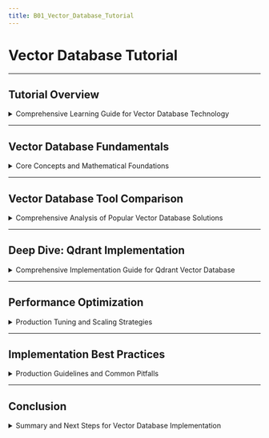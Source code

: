 ```yaml
---
title: B01_Vector_Database_Tutorial
---
```


# Vector Database Tutorial

---

## Tutorial Overview

<details>
<summary>Comprehensive Learning Guide for Vector Database Technology</summary>

---

- **Purpose**: Create comprehensive tutorial for vector database technology suitable for self-study and team knowledge sharing.  
- **Scope**: Definitions, common tools, detailed tool analysis, and practical implementation guidance.  
- **Target audience**: Data engineers, ML engineers, and technical teams requiring vector search capabilities.  
- **Key outcomes**: Understanding of vector databases, tool selection criteria, and implementation best practices.  

#### Learning Objectives

- **Conceptual understanding**: Master vector database fundamentals and use cases.  
- **Tool evaluation**: Compare popular vector database options and their strengths.  
- **Practical skills**: Implement vector search solutions using selected tools.  
- **Performance optimization**: Apply best practices for scaling and efficiency.  

---

#### Tutorial Structure

- **Foundation concepts**: Vector embeddings, similarity search, and indexing algorithms.  
- **Tool comparison**: Analysis of `10+` popular vector database solutions.  
- **Deep dive implementation**: Detailed examination of one selected tool with code examples.  
- **Performance tuning**: Optimization strategies and production considerations.  

---

</details>

---

## Vector Database Fundamentals

<details>
<summary>Core Concepts and Mathematical Foundations</summary>

---

- **Vector embeddings**: High-dimensional numerical representations of data (text, images, audio).  
- **Similarity search**: Finding vectors closest to a query vector using distance metrics.  
- **Distance metrics**: Cosine similarity, Euclidean distance, dot product for measuring vector proximity.  
- **Indexing algorithms**: HNSW, IVF, LSH for efficient approximate nearest neighbor search.  

#### Mathematical Foundations

- **Vector space model**: Data represented as points in high-dimensional space (`100-4096` dimensions typical).  
- **Cosine similarity calculation**:
  ```python
  import numpy as np
  
  def cosine_similarity(vector_a, vector_b):
      dot_product = np.dot(vector_a, vector_b)
      norm_a = np.linalg.norm(vector_a)
      norm_b = np.linalg.norm(vector_b)
      return dot_product / (norm_a * norm_b)
  
  # Example usage
  vec1 = np.array([0.1, 0.3, 0.5, 0.7])
  vec2 = np.array([0.2, 0.4, 0.6, 0.8])
  similarity = cosine_similarity(vec1, vec2)
  print(f"Cosine similarity: {similarity:.4f}")
  ```

- **Euclidean distance**: `sqrt(sum((a_i - b_i)^2))` for measuring direct distance between vectors.  
- **Dimensionality challenges**: Curse of dimensionality affecting search performance at scale.  

---

#### Use Cases and Applications

- **Semantic search**: Finding documents similar in meaning rather than exact keyword matches.  
- **Recommendation systems**: Suggesting items based on user behavior and item similarity.  
- **Image recognition**: Searching for visually similar images using CNN-generated embeddings.  
- **Anomaly detection**: Identifying outliers by measuring distance from normal patterns.  
- **RAG systems**: Retrieval-Augmented Generation for LLM knowledge enhancement.  

---

</details>

---

## Vector Database Tool Comparison

<details>
<summary>Comprehensive Analysis of Popular Vector Database Solutions</summary>

---

- **Open source solutions**: Chroma, Weaviate, Qdrant, Milvus for self-hosted deployments.  
- **Cloud-managed services**: Pinecone, Zilliz Cloud, Amazon OpenSearch for scalable solutions.  
- **Traditional databases**: PostgreSQL pgvector, MongoDB Atlas Search for existing infrastructure.  
- **Specialized engines**: Faiss, Annoy for high-performance research applications.  

#### Detailed Tool Analysis

| Tool | Type | Strengths | Weaknesses | Best Use Case |
|------|------|-----------|------------|---------------|
| **Pinecone** | Cloud SaaS | Fully managed, fast queries, auto-scaling | Vendor lock-in, cost at scale | Production RAG systems |
| **Chroma** | Open Source | Simple API, good documentation, embeddings support | Limited scale, newer project | Prototyping, small projects |
| **Weaviate** | Open Source | GraphQL API, multiple vectors per object, schema flexibility | Complex setup, resource intensive | Knowledge graphs, complex data |
| **Qdrant** | Open Source | Rust performance, payload filtering, clustering | Smaller ecosystem, learning curve | High-performance applications |
| **Milvus** | Open Source | Massive scale, multiple index types, distributed | Complex deployment, resource heavy | Enterprise scale deployments |
| **pgvector** | Extension | PostgreSQL integration, familiar SQL, ACID compliance | Performance limits, fewer features | Existing PostgreSQL workflows |

---

#### Selection Criteria Matrix

- **Scale requirements**:
  - Small (`<1M vectors`): Chroma, pgvector, SQLite-vss
  - Medium (`1M-100M vectors`): Qdrant, Weaviate, single-node Milvus
  - Large (`>100M vectors`): Pinecone, distributed Milvus, Zilliz Cloud

- **Infrastructure preferences**:
  - **Self-hosted**: Milvus, Qdrant, Weaviate, Chroma
  - **Cloud-managed**: Pinecone, Zilliz Cloud, Azure Cognitive Search
  - **Hybrid**: Weaviate Cloud, self-hosted with cloud backup

- **Integration complexity**:
  - **Simple**: Chroma, Pinecone (REST APIs)
  - **Moderate**: Qdrant, pgvector (SQL knowledge helpful)
  - **Complex**: Milvus (distributed setup), Weaviate (GraphQL)

---

</details>

---

## Deep Dive: Qdrant Implementation

<details>
<summary>Comprehensive Implementation Guide for Qdrant Vector Database</summary>

---

- **Selection rationale**: Qdrant chosen for balance of performance, features, and operational simplicity.  
- **Key features**: Rust-based performance, payload filtering, horizontal scaling, REST API.  
- **Deployment options**: Docker container, Kubernetes, cloud instances, Qdrant Cloud.  
- **Use case focus**: Building a semantic search system for technical documentation.  

#### Installation and Setup

- **Docker deployment**:
  ```bash
  # Pull and run Qdrant container
  docker pull qdrant/qdrant
  docker run -p 6333:6333 -p 6334:6334 qdrant/qdrant
  
  # With persistent storage
  docker run -p 6333:6333 -p 6334:6334 \
    -v $(pwd)/qdrant_storage:/qdrant/storage:z \
    qdrant/qdrant
  ```

- **Python client installation**:
  ```bash
  pip install qdrant-client sentence-transformers
  ```

- **Basic client setup**:
  ```python
  from qdrant_client import QdrantClient
  from qdrant_client.http import models
  
  # Connect to Qdrant instance
  client = QdrantClient("localhost", port=6333)
  
  # Verify connection
  print(client.get_collections())
  ```

---

#### Collection Creation and Configuration

- **Collection setup with optimized parameters**:
  ```python
  from qdrant_client.http import models
  
  # Create collection for document embeddings
  client.create_collection(
      collection_name="tech_docs",
      vectors_config=models.VectorParams(
          size=384,  # sentence-transformers/all-MiniLM-L6-v2 dimension
          distance=models.Distance.COSINE
      ),
      optimizers_config=models.OptimizersConfig(
          default_segment_number=2,
          max_segment_size=20000,
          memmap_threshold=20000,
          indexing_threshold=20000,
          flush_interval_sec=5,
          max_optimization_threads=2
      ),
      hnsw_config=models.HnswConfig(
          m=16,  # Number of bi-directional links for every new element
          ef_construct=100,  # Size of the dynamic candidate list
          full_scan_threshold=10000,  # Threshold for switching to brute-force search
          max_indexing_threads=2  # Number of parallel threads for indexing
      )
  )
  ```

- **Index configuration explanation**:
  - **HNSW parameters**: Hierarchical Navigable Small World algorithm for efficient ANN search
  - **M value**: Higher values improve recall but increase memory usage (`16` optimal for most cases)
  - **ef_construct**: Construction time vs accuracy tradeoff (`100-200` typical range)
  - **Distance metric**: Cosine similarity best for normalized embeddings

---

#### Data Ingestion Pipeline

- **Document preprocessing and embedding generation**:
  ```python
  from sentence_transformers import SentenceTransformer
  import uuid
  from typing import List, Dict
  
  # Initialize embedding model
  model = SentenceTransformer('sentence-transformers/all-MiniLM-L6-v2')
  
  def process_documents(documents: List[Dict]) -> List[Dict]:
      """
      Process documents and generate embeddings
      
      Args:
          documents: List of dicts with 'title', 'content', 'metadata'
      
      Returns:
          List of processed documents with embeddings
      """
      processed_docs = []
      
      for doc in documents:
          # Combine title and content for embedding
          text_to_embed = f"{doc['title']} {doc['content']}"
          
          # Generate embedding
          embedding = model.encode(text_to_embed).tolist()
          
          # Prepare document for insertion
          processed_doc = {
              "id": str(uuid.uuid4()),
              "vector": embedding,
              "payload": {
                  "title": doc["title"],
                  "content": doc["content"],
                  "url": doc.get("url", ""),
                  "category": doc.get("category", "general"),
                  "timestamp": doc.get("timestamp", ""),
                  "word_count": len(doc["content"].split())
              }
          }
          processed_docs.append(processed_doc)
      
      return processed_docs
  
  # Example document processing
  sample_docs = [
      {
          "title": "Vector Database Introduction",
          "content": "Vector databases store high-dimensional vectors...",
          "category": "tutorial",
          "url": "/docs/vector-intro"
      },
      {
          "title": "Qdrant Setup Guide",
          "content": "Qdrant is a vector similarity search engine...",
          "category": "implementation",
          "url": "/docs/qdrant-setup"
      }
  ]
  
  processed_documents = process_documents(sample_docs)
  ```

- **Batch insertion with error handling**:
  ```python
  from qdrant_client.http import models
  
  def insert_documents_batch(client, collection_name: str, documents: List[Dict], batch_size: int = 100):
      """
      Insert documents in batches with error handling
      """
      total_docs = len(documents)
      successful_inserts = 0
      
      for i in range(0, total_docs, batch_size):
          batch = documents[i:i + batch_size]
          
          try:
              # Prepare points for insertion
              points = [
                  models.PointStruct(
                      id=doc["id"],
                      vector=doc["vector"],
                      payload=doc["payload"]
                  ) for doc in batch
              ]
              
              # Insert batch
              operation_info = client.upsert(
                  collection_name=collection_name,
                  wait=True,
                  points=points
              )
              
              successful_inserts += len(batch)
              print(f"Inserted batch {i//batch_size + 1}: {len(batch)} documents")
              
          except Exception as e:
              print(f"Error inserting batch {i//batch_size + 1}: {str(e)}")
              continue
      
      print(f"Total successful inserts: {successful_inserts}/{total_docs}")
      return successful_inserts
  
  # Insert processed documents
  insert_documents_batch(client, "tech_docs", processed_documents)
  ```

---

#### Advanced Search Implementation

- **Semantic search with filtering**:
  ```python
  def semantic_search(
      query: str, 
      collection_name: str = "tech_docs",
      limit: int = 10,
      score_threshold: float = 0.7,
      category_filter: str = None
  ) -> List[Dict]:
      """
      Perform semantic search with optional filtering
      
      Args:
          query: Search query text
          collection_name: Qdrant collection name
          limit: Maximum number of results
          score_threshold: Minimum similarity score
          category_filter: Optional category filter
      
      Returns:
          List of search results with scores
      """
      # Generate query embedding
      query_embedding = model.encode(query).tolist()
      
      # Build filter conditions
      must_conditions = []
      if category_filter:
          must_conditions.append(
              models.FieldCondition(
                  key="category",
                  match=models.MatchValue(value=category_filter)
              )
          )
      
      # Add minimum word count filter (avoid very short documents)
      must_conditions.append(
          models.FieldCondition(
              key="word_count",
              range=models.Range(gte=10)
          )
      )
      
      search_filter = models.Filter(must=must_conditions) if must_conditions else None
      
      # Perform search
      search_results = client.search(
          collection_name=collection_name,
          query_vector=query_embedding,
          query_filter=search_filter,
          limit=limit,
          score_threshold=score_threshold,
          with_payload=True,
          with_vectors=False
      )
      
      # Format results
      formatted_results = []
      for result in search_results:
          formatted_results.append({
              "id": result.id,
              "score": result.score,
              "title": result.payload["title"],
              "content": result.payload["content"][:200] + "...",
              "category": result.payload["category"],
              "url": result.payload.get("url", "")
          })
      
      return formatted_results
  
  # Example searches
  results = semantic_search("How to set up vector database?", limit=5)
  for result in results:
      print(f"Score: {result['score']:.3f} - {result['title']}")
  
  # Category-filtered search
  tutorial_results = semantic_search(
      "vector similarity search", 
      category_filter="tutorial", 
      limit=3
  )
  ```

- **Hybrid search combining vector and text matching**:
  ```python
  def hybrid_search(
      query: str,
      text_fields: List[str] = ["title", "content"],
      vector_weight: float = 0.7,
      text_weight: float = 0.3,
      limit: int = 10
  ) -> List[Dict]:
      """
      Combine vector similarity with text matching for better results
      """
      # Vector search
      vector_results = semantic_search(query, limit=limit*2)
      
      # Text-based search using payload matching
      text_conditions = []
      for field in text_fields:
          text_conditions.append(
              models.FieldCondition(
                  key=field,
                  match=models.MatchText(text=query)
              )
          )
      
      text_filter = models.Filter(should=text_conditions)
      
      text_results = client.scroll(
          collection_name="tech_docs",
          scroll_filter=text_filter,
          limit=limit*2,
          with_payload=True,
          with_vectors=False
      )[0]  # scroll returns (points, next_page_offset)
      
      # Combine and rerank results
      combined_scores = {}
      
      # Add vector scores
      for result in vector_results:
          combined_scores[result["id"]] = {
              "vector_score": result["score"] * vector_weight,
              "text_score": 0,
              "data": result
          }
      
      # Add text scores (simple keyword matching)
      query_terms = query.lower().split()
      for point in text_results:
          point_id = point.id
          text_content = (
              point.payload.get("title", "") + " " + 
              point.payload.get("content", "")
          ).lower()
          
          # Simple term frequency scoring
          text_score = sum(text_content.count(term) for term in query_terms)
          text_score = min(text_score / len(query_terms), 1.0)  # Normalize
          
          if point_id in combined_scores:
              combined_scores[point_id]["text_score"] = text_score * text_weight
          else:
              combined_scores[point_id] = {
                  "vector_score": 0,
                  "text_score": text_score * text_weight,
                  "data": {
                      "id": point_id,
                      "title": point.payload["title"],
                      "content": point.payload["content"][:200] + "...",
                      "category": point.payload["category"]
                  }
              }
      
      # Calculate final scores and sort
      final_results = []
      for point_id, scores in combined_scores.items():
          final_score = scores["vector_score"] + scores["text_score"]
          result_data = scores["data"]
          result_data["final_score"] = final_score
          result_data["vector_score"] = scores["vector_score"]
          result_data["text_score"] = scores["text_score"]
          final_results.append(result_data)
      
      # Sort by final score and return top results
      final_results.sort(key=lambda x: x["final_score"], reverse=True)
      return final_results[:limit]
  ```

---

</details>

---

## Performance Optimization

<details>
<summary>Production Tuning and Scaling Strategies</summary>

---

- **Index optimization**: Tuning HNSW parameters for optimal speed-accuracy tradeoff.  
- **Memory management**: Configuring segment sizes and memmap thresholds for efficient RAM usage.  
- **Query optimization**: Batch processing, connection pooling, and caching strategies.  
- **Monitoring setup**: Metrics collection for performance tracking and capacity planning.  

#### HNSW Parameter Tuning

- **M parameter optimization**:
  ```python
  # Test different M values for your dataset
  test_configs = [
      {"m": 8, "ef_construct": 100},   # Lower memory, faster indexing
      {"m": 16, "ef_construct": 100},  # Balanced (recommended)
      {"m": 32, "ef_construct": 200},  # Higher accuracy, more memory
      {"m": 64, "ef_construct": 400}   # Maximum accuracy
  ]
  
  for config in test_configs:
      # Create test collection
      test_collection = f"test_m_{config['m']}"
      client.create_collection(
          collection_name=test_collection,
          vectors_config=models.VectorParams(size=384, distance=models.Distance.COSINE),
          hnsw_config=models.HnswConfig(
              m=config["m"],
              ef_construct=config["ef_construct"]
          )
      )
      
      # Measure indexing time and memory usage
      start_time = time.time()
      insert_documents_batch(client, test_collection, processed_documents)
      indexing_time = time.time() - start_time
      
      # Measure search performance
      search_times = []
      for _ in range(100):
          start_search = time.time()
          semantic_search("vector database tutorial", collection_name=test_collection)
          search_times.append(time.time() - start_search)
      
      avg_search_time = sum(search_times) / len(search_times)
      
      print(f"M={config['m']}: Indexing={indexing_time:.2f}s, "
            f"Search={avg_search_time*1000:.2f}ms")
  ```

- **Memory optimization configuration**:
  ```python
  # Production-optimized collection configuration
  client.create_collection(
      collection_name="production_docs",
      vectors_config=models.VectorParams(
          size=384,
          distance=models.Distance.COSINE
      ),
      optimizers_config=models.OptimizersConfig(
          # Segment configuration for memory efficiency
          default_segment_number=4,          # More segments = better parallelization
          max_segment_size=50000,            # Larger segments = better compression
          memmap_threshold=50000,            # Use memory mapping for large segments
          indexing_threshold=50000,          # Build index after this many vectors
          flush_interval_sec=30,             # Balance between durability and performance
          max_optimization_threads=4        # Use available CPU cores
      ),
      hnsw_config=models.HnswConfig(
          m=16,                              # Balanced accuracy/memory
          ef_construct=200,                  # Higher for better index quality
          full_scan_threshold=1000,          # Switch to brute force for small result sets
          max_indexing_threads=4             # Parallel index construction
      )
  )
  ```

---

#### Scaling and Performance Monitoring

- **Connection pooling and batch optimization**:
  ```python
  import asyncio
  from qdrant_client import AsyncQdrantClient
  from typing import List
  
  class QdrantManager:
      def __init__(self, host: str = "localhost", port: int = 6333, pool_size: int = 10):
          self.client = AsyncQdrantClient(host=host, port=port)
          self.semaphore = asyncio.Semaphore(pool_size)
      
      async def batch_search(self, queries: List[str], collection_name: str) -> List[List[Dict]]:
          """
          Process multiple search queries concurrently
          """
          async def search_single(query: str):
              async with self.semaphore:
                  query_embedding = model.encode(query).tolist()
                  results = await self.client.search(
                      collection_name=collection_name,
                      query_vector=query_embedding,
                      limit=10,
                      with_payload=True
                  )
                  return [{"id": r.id, "score": r.score, "payload": r.payload} for r in results]
          
          # Execute all searches concurrently
          tasks = [search_single(query) for query in queries]
          results = await asyncio.gather(*tasks)
          return results
      
      async def close(self):
          await self.client.close()
  
  # Usage example
  async def main():
      manager = QdrantManager(pool_size=20)
      
      queries = [
          "vector database setup",
          "similarity search algorithms",
          "HNSW index optimization",
          "embedding generation techniques"
      ]
      
      start_time = time.time()
      results = await manager.batch_search(queries, "tech_docs")
      total_time = time.time() - start_time
      
      print(f"Processed {len(queries)} queries in {total_time:.2f}s")
      print(f"Average time per query: {total_time/len(queries)*1000:.2f}ms")
      
      await manager.close()
  
  # Run async example
  # asyncio.run(main())
  ```

- **Performance monitoring and alerting**:
  ```python
  import psutil
  import time
  from dataclasses import dataclass
  from typing import Dict, List
  
  @dataclass
  class PerformanceMetrics:
      timestamp: float
      memory_usage_mb: float
      cpu_usage_percent: float
      active_connections: int
      avg_search_time_ms: float
      collection_size: int
      index_build_time_s: float
  
  class QdrantMonitor:
      def __init__(self, client: QdrantClient, collection_name: str):
          self.client = client
          self.collection_name = collection_name
          self.metrics_history: List[PerformanceMetrics] = []
      
      def collect_metrics(self) -> PerformanceMetrics:
          """Collect current performance metrics"""
          # System metrics
          memory_usage = psutil.virtual_memory().used / (1024 * 1024)  # MB
          cpu_usage = psutil.cpu_percent(interval=1)
          
          # Qdrant metrics
          collection_info = self.client.get_collection(self.collection_name)
          collection_size = collection_info.points_count
          
          # Measure search performance
          search_times = []
          test_query = model.encode("test performance query").tolist()
          
          for _ in range(10):
              start_time = time.time()
              self.client.search(
                  collection_name=self.collection_name,
                  query_vector=test_query,
                  limit=5
              )
              search_times.append((time.time() - start_time) * 1000)  # Convert to ms
          
          avg_search_time = sum(search_times) / len(search_times)
          
          metrics = PerformanceMetrics(
              timestamp=time.time(),
              memory_usage_mb=memory_usage,
              cpu_usage_percent=cpu_usage,
              active_connections=1,  # Would need actual connection pool monitoring
              avg_search_time_ms=avg_search_time,
              collection_size=collection_size,
              index_build_time_s=0  # Would measure during index rebuilds
          )
          
          self.metrics_history.append(metrics)
          return metrics
      
      def generate_performance_report(self, hours: int = 24) -> Dict:
          """Generate performance summary for specified time period"""
          cutoff_time = time.time() - (hours * 3600)
          recent_metrics = [m for m in self.metrics_history if m.timestamp > cutoff_time]
          
          if not recent_metrics:
              return {"error": "No metrics available for specified period"}
          
          return {
              "period_hours": hours,
              "total_measurements": len(recent_metrics),
              "avg_memory_usage_mb": sum(m.memory_usage_mb for m in recent_metrics) / len(recent_metrics),
              "max_memory_usage_mb": max(m.memory_usage_mb for m in recent_metrics),
              "avg_cpu_usage_percent": sum(m.cpu_usage_percent for m in recent_metrics) / len(recent_metrics),
              "avg_search_time_ms": sum(m.avg_search_time_ms for m in recent_metrics) / len(recent_metrics),
              "max_search_time_ms": max(m.avg_search_time_ms for m in recent_metrics),
              "collection_size": recent_metrics[-1].collection_size
          }
  
  # Example monitoring setup
  monitor = QdrantMonitor(client, "tech_docs")
  current_metrics = monitor.collect_metrics()
  print(f"Current search time: {current_metrics.avg_search_time_ms:.2f}ms")
  print(f"Memory usage: {current_metrics.memory_usage_mb:.1f}MB")
  ```

---

#### Production Deployment Considerations

- **High availability setup**:
  ```yaml
  # docker-compose.yml for HA Qdrant cluster
  version: '3.8'
  services:
    qdrant-node-1:
      image: qdrant/qdrant:latest
      ports:
        - "6333:6333"
        - "6334:6334"
      volumes:
        - ./qdrant_data_1:/qdrant/storage
      environment:
        - QDRANT__CLUSTER__ENABLED=true
        - QDRANT__CLUSTER__P2P__PORT=6335
        - QDRANT__CLUSTER__CONSENSUS__TICK_PERIOD_MS=100
      networks:
        - qdrant-network
    
    qdrant-node-2:
      image: qdrant/qdrant:latest
      ports:
        - "6336:6333"
        - "6337:6334"
      volumes:
        - ./qdrant_data_2:/qdrant/storage
      environment:
        - QDRANT__CLUSTER__ENABLED=true
        - QDRANT__CLUSTER__P2P__PORT=6335
        - QDRANT__CLUSTER__CONSENSUS__TICK_PERIOD_MS=100
      networks:
        - qdrant-network
      depends_on:
        - qdrant-node-1
    
    nginx:
      image: nginx:alpine
      ports:
        - "80:80"
      volumes:
        - ./nginx.conf:/etc/nginx/nginx.conf
      depends_on:
        - qdrant-node-1
        - qdrant-node-2
      networks:
        - qdrant-network
  
  networks:
    qdrant-network:
      driver: bridge
  ```

- **Backup and disaster recovery**:
  ```python
  import shutil
  import os
  from datetime import datetime
  
  def backup_qdrant_collection(
      collection_name: str,
      backup_dir: str = "./backups",
      client: QdrantClient = client
  ):
      """Create full backup of Qdrant collection"""
      timestamp = datetime.now().strftime("%Y%m%d_%H%M%S")
      backup_path = os.path.join(backup_dir, f"{collection_name}_{timestamp}")
      
      try:
          # Create snapshot
          snapshot_info = client.create_snapshot(collection_name)
          
          # Download snapshot
          snapshot_data = client.get_snapshot(collection_name, snapshot_info.name)
          
          # Save to backup directory
          os.makedirs(backup_path, exist_ok=True)
          with open(os.path.join(backup_path, "snapshot.tar"), "wb") as f:
              f.write(snapshot_data)
          
          # Save collection info
          collection_info = client.get_collection(collection_name)
          with open(os.path.join(backup_path, "collection_info.json"), "w") as f:
              import json
              f.write(json.dumps({
                  "name": collection_name,
                  "points_count": collection_info.points_count,
                  "vectors_config": str(collection_info.config.params.vectors),
                  "backup_timestamp": timestamp
              }, indent=2))
          
          print(f"Backup completed: {backup_path}")
          return backup_path
          
      except Exception as e:
          print(f"Backup failed: {str(e)}")
          return None
  
  def restore_qdrant_collection(backup_path: str, new_collection_name: str = None):
      """Restore collection from backup"""
      # Implementation would depend on specific backup format
      # This is a simplified example
      pass
  ```

---

</details>

---

## Implementation Best Practices

<details>
<summary>Production Guidelines and Common Pitfalls</summary>

---

- **Data preparation**: Consistent embedding models, proper text preprocessing, and quality control measures.  
- **Schema design**: Flexible payload structure, efficient filtering fields, and future-proof indexing strategy.  
- **Security considerations**: Access control, API rate limiting, and data encryption requirements.  
- **Testing strategies**: Performance benchmarking, accuracy validation, and load testing procedures.  

#### Data Quality and Preprocessing

- **Text preprocessing pipeline**:
  ```python
  import re
  from typing import Dict, List
  import nltk
  from nltk.corpus import stopwords
  from nltk.tokenize import word_tokenize
  
  # Download required NLTK data
  # nltk.download('punkt')
  # nltk.download('stopwords')
  
  class TextPreprocessor:
      def __init__(self, language: str = 'english'):
          self.stop_words = set(stopwords.words(language))
          self.language = language
      
      def clean_text(self, text: str) -> str:
          """Clean and normalize text for better embeddings"""
          # Remove HTML tags
          text = re.sub(r'<[^>]+>', '', text)
          
          # Remove URLs
          text = re.sub(r'http[s]?://(?:[a-zA-Z]|[0-9]|[$-_@.&+]|[!*\\(\\),]|(?:%[0-9a-fA-F][0-9a-fA-F]))+', '', text)
          
          # Remove special characters but keep spaces and basic punctuation
          text = re.sub(r'[^\w\s\.\,\!\?\-]', '', text)
          
          # Normalize whitespace
          text = re.sub(r'\s+', ' ', text).strip()
          
          # Convert to lowercase
          text = text.lower()
          
          return text
      
      def extract_keywords(self, text: str, max_keywords: int = 10) -> List[str]:
          """Extract important keywords for additional filtering"""
          cleaned_text = self.clean_text(text)
          tokens = word_tokenize(cleaned_text)
          
          # Filter out stop words and short words
          keywords = [
              word for word in tokens 
              if word not in self.stop_words 
              and len(word) > 2 
              and word.isalpha()
          ]
          
          # Simple frequency-based keyword extraction
          from collections import Counter
          keyword_freq = Counter(keywords)
          
          return [word for word, freq in keyword_freq.most_common(max_keywords)]
      
      def prepare_document(self, doc: Dict) -> Dict:
          """Prepare document for embedding and indexing"""
          # Clean title and content
          clean_title = self.clean_text(doc.get('title', ''))
          clean_content = self.clean_text(doc.get('content', ''))
          
          # Extract keywords
          keywords = self.extract_keywords(clean_title + ' ' + clean_content)
          
          # Combine for embedding
          embedding_text = f"{clean_title} {clean_content}"
          
          return {
              'embedding_text': embedding_text,
              'clean_title': clean_title,
              'clean_content': clean_content,
              'keywords': keywords,
              'original_doc': doc
          }
  
  # Usage example
  preprocessor = TextPreprocessor()
  sample_doc = {
      'title': 'Vector Database Setup Guide',
      'content': 'This guide explains how to set up a vector database for similarity search...',
      'url': '/docs/vector-setup'
  }
  
  prepared_doc = preprocessor.prepare_document(sample_doc)
  print(f"Keywords: {prepared_doc['keywords']}")
  ```

- **Embedding consistency and versioning**:
  ```python
  from typing import Optional
  import hashlib
  import json
  
  class EmbeddingManager:
      def __init__(self, model_name: str = 'sentence-transformers/all-MiniLM-L6-v2'):
          self.model = SentenceTransformer(model_name)
          self.model_name = model_name
          self.model_version = self._get_model_version()
      
      def _get_model_version(self) -> str:
          """Generate consistent version hash for model"""
          # In production, you'd use actual model version/hash
          model_info = f"{self.model_name}_{str(self.model.get_sentence_embedding_dimension())}"
          return hashlib.md5(model_info.encode()).hexdigest()[:8]
      
      def generate_embedding(self, text: str, include_metadata: bool = True) -> Dict:
          """Generate embedding with metadata for version tracking"""
          embedding = self.model.encode(text).tolist()
          
          result = {
              'vector': embedding,
              'dimension': len(embedding)
          }
          
          if include_metadata:
              result.update({
                  'model_name': self.model_name,
                  'model_version': self.model_version,
                  'text_hash': hashlib.md5(text.encode()).hexdigest(),
                  'generation_timestamp': time.time()
              })
          
          return result
      
      def validate_embedding_compatibility(self, stored_metadata: Dict) -> bool:
          """Check if stored embedding is compatible with current model"""
          return (
              stored_metadata.get('model_name') == self.model_name and
              stored_metadata.get('model_version') == self.model_version and
              stored_metadata.get('dimension') == self.model.get_sentence_embedding_dimension()
          )
  
  # Example usage
  embedding_manager = EmbeddingManager()
  embedding_result = embedding_manager.generate_embedding("vector database tutorial")
  print(f"Model version: {embedding_result['model_version']}")
  print(f"Embedding dimension: {embedding_result['dimension']}")
  ```

---

#### Testing and Validation Framework

- **Accuracy testing suite**:
  ```python
  import random
  from typing import List, Tuple, Dict
  import numpy as np
  
  class VectorSearchTester:
      def __init__(self, client: QdrantClient, collection_name: str):
          self.client = client
          self.collection_name = collection_name
          self.test_queries = []
          self.ground_truth = {}
      
      def create_test_dataset(self, queries_and_expected: List[Tuple[str, List[str]]]):
          """
          Create test dataset with queries and expected relevant documents
          
          Args:
              queries_and_expected: List of (query, expected_doc_ids) tuples
          """
          for query, expected_ids in queries_and_expected:
              self.test_queries.append(query)
              self.ground_truth[query] = set(expected_ids)
      
      def calculate_precision_recall(self, query: str, retrieved_ids: List[str], k: int = 10) -> Dict:
          """Calculate precision and recall for a single query"""
          retrieved_set = set(retrieved_ids[:k])
          relevant_set = self.ground_truth.get(query, set())
          
          if not relevant_set:
              return {'precision': 0, 'recall': 0, 'f1': 0}
          
          true_positives = len(retrieved_set.intersection(relevant_set))
          
          precision = true_positives / len(retrieved_set) if retrieved_set else 0
          recall = true_positives / len(relevant_set) if relevant_set else 0
          f1 = 2 * (precision * recall) / (precision + recall) if (precision + recall) > 0 else 0
          
          return {
              'precision': precision,
              'recall': recall,
              'f1': f1,
              'true_positives': true_positives,
              'retrieved_count': len(retrieved_set),
              'relevant_count': len(relevant_set)
          }
      
      def run_accuracy_test(self, k_values: List[int] = [1, 5, 10]) -> Dict:
          """Run comprehensive accuracy test"""
          results = {}
          
          for k in k_values:
              precision_scores = []
              recall_scores = []
              f1_scores = []
              
              for query in self.test_queries:
                  # Perform search
                  search_results = semantic_search(query, self.collection_name, limit=k)
                  retrieved_ids = [result['id'] for result in search_results]
                  
                  # Calculate metrics
                  metrics = self.calculate_precision_recall(query, retrieved_ids, k)
                  precision_scores.append(metrics['precision'])
                  recall_scores.append(metrics['recall'])
                  f1_scores.append(metrics['f1'])
              
              results[f'top_{k}'] = {
                  'avg_precision': np.mean(precision_scores),
                  'avg_recall': np.mean(recall_scores),
                  'avg_f1': np.mean(f1_scores),
                  'precision_std': np.std(precision_scores),
                  'recall_std': np.std(recall_scores),
                  'f1_std': np.std(f1_scores)
              }
          
          return results
      
      def performance_benchmark(self, num_queries: int = 100, concurrent_users: int = 1) -> Dict:
          """Benchmark search performance under load"""
          import threading
          import time
          from concurrent.futures import ThreadPoolExecutor
          
          def single_search():
              query = random.choice(self.test_queries)
              start_time = time.time()
              semantic_search(query, self.collection_name, limit=10)
              return time.time() - start_time
          
          # Single-threaded baseline
          start_time = time.time()
          single_thread_times = [single_search() for _ in range(num_queries)]
          single_thread_total = time.time() - start_time
          
          # Multi-threaded test
          with ThreadPoolExecutor(max_workers=concurrent_users) as executor:
              start_time = time.time()
              multi_thread_times = list(executor.map(lambda _: single_search(), range(num_queries)))
              multi_thread_total = time.time() - start_time
          
          return {
              'single_thread': {
                  'total_time': single_thread_total,
                  'avg_query_time': np.mean(single_thread_times),
                  'queries_per_second': num_queries / single_thread_total,
                  'p95_latency': np.percentile(single_thread_times, 95),
                  'p99_latency': np.percentile(single_thread_times, 99)
              },
              'multi_thread': {
                  'total_time': multi_thread_total,
                  'avg_query_time': np.mean(multi_thread_times),
                  'queries_per_second': num_queries / multi_thread_total,
                  'p95_latency': np.percentile(multi_thread_times, 95),
                  'p99_latency': np.percentile(multi_thread_times, 99),
                  'concurrent_users': concurrent_users
              }
          }
  
  # Example test setup
  test_data = [
      ("vector database setup", ["doc_1", "doc_5", "doc_12"]),
      ("similarity search algorithms", ["doc_3", "doc_8", "doc_15"]),
      ("HNSW index optimization", ["doc_2", "doc_7", "doc_11"])
  ]
  
  tester = VectorSearchTester(client, "tech_docs")
  tester.create_test_dataset(test_data)
  
  # Run accuracy tests
  accuracy_results = tester.run_accuracy_test()
  print("Accuracy Results:")
  for k, metrics in accuracy_results.items():
      print(f"{k}: Precision={metrics['avg_precision']:.3f}, "
            f"Recall={metrics['avg_recall']:.3f}, "
            f"F1={metrics['avg_f1']:.3f}")
  
  # Run performance benchmark
  perf_results = tester.performance_benchmark(num_queries=50, concurrent_users=5)
  print(f"Single-thread QPS: {perf_results['single_thread']['queries_per_second']:.2f}")
  print(f"Multi-thread QPS: {perf_results['multi_thread']['queries_per_second']:.2f}")
  ```

---

</details>

---

## Conclusion

<details>
<summary>Summary and Next Steps for Vector Database Implementation</summary>

---

- **Key learnings**: Vector databases enable semantic search beyond keyword matching using high-dimensional embeddings.  
- **Tool selection**: Qdrant provides excellent balance of performance, features, and operational simplicity for most use cases.  
- **Implementation approach**: Start with simple setup, optimize based on actual performance requirements and usage patterns.  
- **Production readiness**: Requires proper monitoring, backup strategies, and performance tuning for enterprise deployment.  

#### Implementation Roadmap

- **Phase 1** (`Week 1-2`): Setup development environment, basic collection creation, simple search implementation.  
- **Phase 2** (`Week 3-4`): Advanced search features, performance optimization, monitoring implementation.  
- **Phase 3** (`Week 5-6`): Production deployment, backup strategies, load testing, and team training.  
- **Phase 4** (`Ongoing`): Performance monitoring, capacity planning, and feature enhancement based on user feedback.  

---

#### Additional Resources

- **Official documentation**: [https://qdrant.tech/documentation/](https://qdrant.tech/documentation/)  
- **Community examples**: [https://github.com/qdrant/qdrant-examples](https://github.com/qdrant/qdrant-examples)  
- **Performance benchmarks**: [https://qdrant.tech/benchmarks/](https://qdrant.tech/benchmarks/)  
- **Vector database comparison**: [https://www.pinecone.io/learn/vector-database/](https://www.pinecone.io/learn/vector-database/)  

---

</details>
